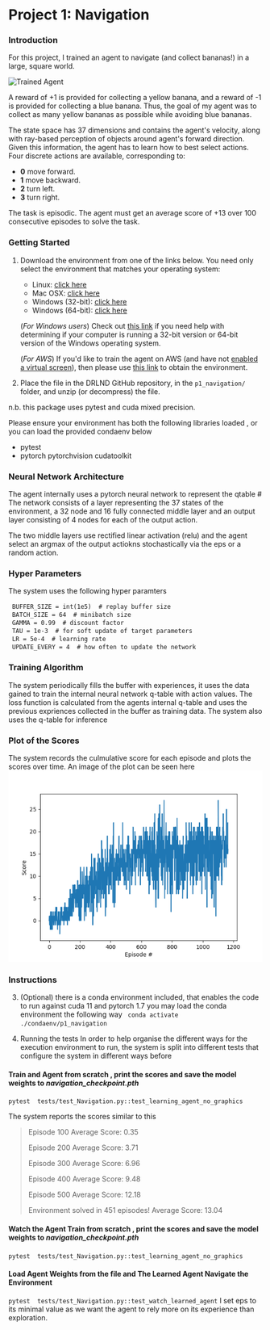 [//]: # (Image References)

[image1]: https://user-images.githubusercontent.com/10624937/42135619-d90f2f28-7d12-11e8-8823-82b970a54d7e.gif "Trained Agent"

# Project 1: Navigation

### Introduction

For this project, I trained an agent to navigate (and collect bananas!) in a large, square world.

![Trained Agent][image1]

A reward of +1 is provided for collecting a yellow banana, and a reward of -1 is provided for collecting a blue banana.
Thus, the goal of my agent was to collect as many yellow bananas as possible while avoiding blue bananas.

The state space has 37 dimensions and contains the agent's velocity, along with ray-based perception of objects around agent's forward direction.  Given this information, the agent has to learn how to best select actions.  Four discrete actions are available, corresponding to:

- **0** move forward.
- **1** move backward.
- **2** turn left.
- **3** turn right.

The task is episodic.
The agent must get an average score of +13 over 100 consecutive episodes to solve the task.

### Getting Started

1. Download the environment from one of the links below.  You need only select the environment that matches your operating system:
    - Linux: [click here](https://s3-us-west-1.amazonaws.com/udacity-drlnd/P1/Banana/Banana_Linux.zip)
    - Mac OSX: [click here](https://s3-us-west-1.amazonaws.com/udacity-drlnd/P1/Banana/Banana.app.zip)
    - Windows (32-bit): [click here](https://s3-us-west-1.amazonaws.com/udacity-drlnd/P1/Banana/Banana_Windows_x86.zip)
    - Windows (64-bit): [click here](https://s3-us-west-1.amazonaws.com/udacity-drlnd/P1/Banana/Banana_Windows_x86_64.zip)

    (_For Windows users_) Check out [this link](https://support.microsoft.com/en-us/help/827218/how-to-determine-whether-a-computer-is-running-a-32-bit-version-or-64) if you need help with determining if your computer is running a 32-bit version or 64-bit version of the Windows operating system.

    (_For AWS_) If you'd like to train the agent on AWS (and have not [enabled a virtual screen](https://github.com/Unity-Technologies/ml-agents/blob/master/docs/Training-on-Amazon-Web-Service.md)), then please use [this link](https://s3-us-west-1.amazonaws.com/udacity-drlnd/P1/Banana/Banana_Linux_NoVis.zip) to obtain the environment.

2. Place the file in the DRLND GitHub repository, in the `p1_navigation/` folder, and unzip (or decompress) the file.

n.b. this package uses pytest and cuda mixed precision.

Please ensure your environment has both the following libraries loaded , or you can load the provided condaenv below
- pytest
- pytorch pytorchvision cudatoolkit

### Neural Network Architecture

The agent internally uses  a pytorch neural network to represent the qtable #
The network consists of a layer representing the 37 states of the environment, a 32 node and 16  fully connected middle layer
and an output layer consisting of 4 nodes for each of the output action.

The two middle layers use rectified linear activation (relu)
and the agent select an argmax of the output actiokns stochastically via the eps or a random action.

### Hyper Parameters
The system uses the following hyper paramters
```
 BUFFER_SIZE = int(1e5)  # replay buffer size
 BATCH_SIZE = 64  # minibatch size
 GAMMA = 0.99  # discount factor
 TAU = 1e-3  # for soft update of target parameters
 LR = 5e-4  # learning rate
 UPDATE_EVERY = 4  # how often to update the network
```

### Training Algorithm
The system periodically fills the buffer with experiences, it uses the data gained to train the internal neural network q-table  with action values.
The loss function is calculated from the agents internal q-table and uses the previous expriences collected in the buffer as training data.
The system also uses the q-table for inference

### Plot of the Scores
The system records the culmulative score for each episode and plots the scores over time.
An image of the plot can be seen here
![plot](./ScorePlot.png)

### Instructions

3. (Optional) there is a conda environment included, that enables the code to run against cuda 11 and pytorch 1.7
you may load the conda environment the following way
``` conda activate ./condaenv/p1_navigation```

4. Running the tests
In order to help organise the different ways for the execution environment to run, the system is split into different tests that configure the system in different ways before

#### Train and Agent from scratch , print the scores and save the model weights to *navigation_checkpoint.pth*
```pytest  tests/test_Navigation.py::test_learning_agent_no_graphics```

The system reports the scores similar to this

> Episode 100     Average Score: 0.35
>
> Episode 200     Average Score: 3.71
>
> Episode 300     Average Score: 6.96
>
> Episode 400     Average Score: 9.48
>
> Episode 500     Average Score: 12.18
>
> Environment solved in 451 episodes!     Average Score: 13.04


#### Watch the Agent Train from scratch , print the scores and save the model weights to *navigation_checkpoint.pth*
```pytest  tests/test_Navigation.py::test_learning_agent_no_graphics```

#### Load Agent Weights from the file and  The Learned Agent Navigate the Environment
```pytest  tests/test_Navigation.py::test_watch_learned_agent```
I set eps to its minimal value as we want the agent to rely more on its experience than exploration.
